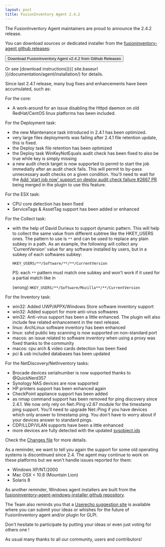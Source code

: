 ```yaml
---
layout: post
title: FusionInventory Agent 2.4.2
---
```


The FusionInventory Agent maintainers are proud to announce the 2.4.2 release.

You can download sources or dedicated installer from the [fusioninventory-agent github releases](https://github.com/fusioninventory/fusioninventory-agent/releases/tag/2.4.2):

<button class="button-save large" onclick="window.location.href='https://github.com/fusioninventory/fusioninventory-agent/releases/tag/2.4.2'">Download FusionInventory Agent v2.4.2 from Github Releases</button>

Or see [download instructions]({{ site.baseurl }}/documentation/agent/installation/) for details.

Since last 2.4.1 release, many bug fixes and enhancements have been accumulated, such as:

For the core:
- A work-around for an issue disabling the Httpd daemon on old RedHat/CentOS linux platforms has been included.

For the Deployment task:
- the new Maintenance task introduced in 2.4.1 has been optimized.
- very large files deployments was failing after 2.4.1 file retention update, this is fixed.
- the Deploy task file retention has been optimized
- the Deploy task WinKeyNotEquals audit check has been fixed to also be true while key is simply missing
- a new audit check target is now supported to permit to start the job immediatly after an audit check fails.
  This will permit to by-pass unnecessary audit checks on a given condition.
  You'll need to wait for the [Add 'start job now' support on deploy audit check failure #2667 PR](https://github.com/fusioninventory/fusioninventory-for-glpi/pull/2667)
  being merged in the plugin to use this feature.

For the ESX task:
- CPU core detection has been fixed
- ServiceTags & AssetTag support has been added or enhanced

For the Collect task:
- with the help of David Durieux to support dynamic pattern.
  This will help to collect the same value from different subtree like the HKEY_USERS ones.
  The pattern to use is `**` and can be used to replace any plain subkey in a path.
  As an example, the following will collect any 'CurrentVersion' value for any software installed by users, but in a subkey of each softwares subkey:
  
  `HKEY_USERS/**/Software/**/**/CurrentVersion`
  
  PS: each `**` pattern must match one subkey and won't work if it used for a partial match like in
  
  (wrong) `HKEY_USERS/**/Software/Mozilla**/**/CurrentVersion`

For the Inventory task:
- win32: Added UWP/APPX/Windows Store software inventory support
- win32: Added support for more anti-virus softwares
- win32: Anti-virus support has been a little enhanced. The plugin will also include few related enhancement in the next release.
- linux: ArchLinux software inventory has been enhanced
- linux: sshd public key scanning is now supported on non-standard port
- macos: an issue related to software inventory when using a proxy was fixed thanks to the community
- macos: cpu arch & video cards detection has been fixed
- pci & usb included databases has been updated

For the NetDiscovery/NetInventory tasks:
- Brocade devices serialnumber is now supported thanks to @QuickNerd357
- Synology NAS devices are now supported
- HP printers support has been enhanced again
- CheckPoint appliance support has been added
- as nmap command support has been removed for ping discovery since 2.4.1.
  We now only rely on Net::Ping v2.67 module for the timestamp ping support.
  You'll need to upgrade Net::Ping if you have devices which only answer to timestamp ping.
  You don't have to worry about if your devices answer to standard pings.
- CDP/LLDP/VLAN supports have been a little enhanced
- more devices are fully detected with the updated [sysobject.ids](https://github.com/fusioninventory/sysobject.ids/tree/fia-2.4.2)

Check the [Changes file](https://github.com/fusioninventory/fusioninventory-agent/blob/2.4.2/Changes) for more details.

As a reminder, we want to tell you again the support for some old operating systems is discontinued since 2.4. The agent may continue to work on these platforms but we won't handle issues reported for them:
- Windows XP/NT/2000
- Mac OSX < 10.8 (Mountain Lion)
- Solaris 8

As another reminder, Windows agent installers are built from the [fusioninventory-agent-windows-installer github repository](https://github.com/fusioninventory/fusioninventory-agent-windows-installer).

The Team also reminds you that a [Userecho suggestion site](http://fusioninventory.userecho.com/) is available where you can submit your ideas or whishes for the future of FusionInventory agent and/or plugin for GLPI.

Don't hesitate to participate by putting your ideas or even just voting for others one !

As usual many thanks to all our community, users and contributors!
